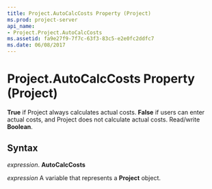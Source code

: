 ```yaml
---
title: Project.AutoCalcCosts Property (Project)
ms.prod: project-server
api_name:
- Project.Project.AutoCalcCosts
ms.assetid: fa9e27f9-7f7c-63f3-83c5-e2e0fc2ddfc7
ms.date: 06/08/2017
---
```



# Project.AutoCalcCosts Property (Project)

 **True** if Project always calculates actual costs. **False** if users can enter actual costs, and Project does not calculate actual costs. Read/write **Boolean**.


## Syntax

 _expression_. **AutoCalcCosts**

 _expression_ A variable that represents a **Project** object.


